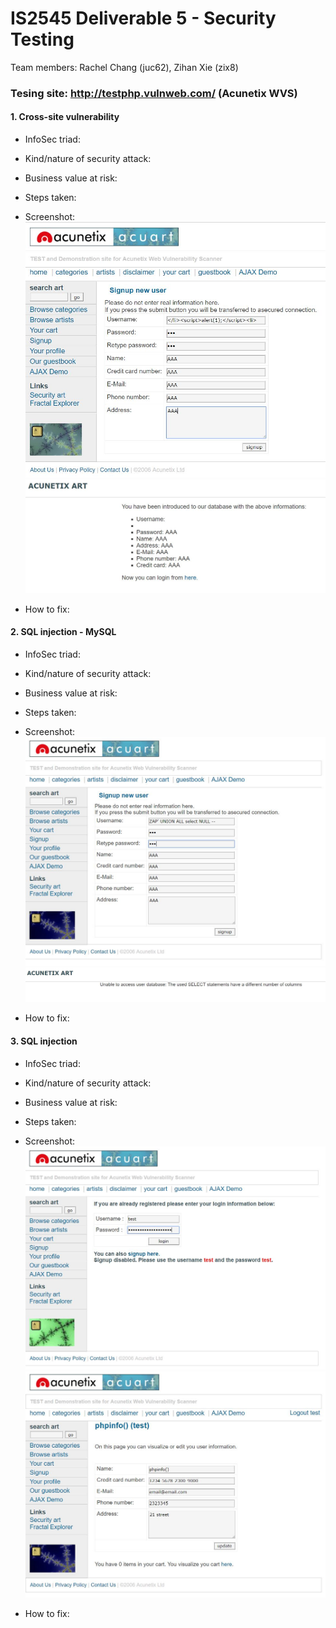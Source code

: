 # IS2545 Deliverable 5 - Security Testing
Team members: Rachel Chang (juc62), Zihan Xie (zix8)

### Tesing site: http://testphp.vulnweb.com/ (Acunetix WVS)

#### 1. Cross-site vulnerability
  - InfoSec triad:
  
  - Kind/nature of security attack:
  
  - Business value at risk:
  
  - Steps taken:
  
  - Screenshot:
  ![image of xss attack](/img/XSS1.JPG)
  ![image of xss attack result](/img/XSS2.JPG)
  
  - How to fix: 

#### 2. SQL injection - MySQL
  - InfoSec triad:
  
  - Kind/nature of security attack:
  
  - Business value at risk:
  
  - Steps taken:
  
  - Screenshot:
  ![image of MySQL attack](/img/MySQL.JPG)
  ![image of MySQL attack result](/img/MySQL2.JPG)
  
  - How to fix: 

#### 3. SQL injection
  - InfoSec triad:
  
  - Kind/nature of security attack:
  
  - Business value at risk:
  
  - Steps taken:
  
  - Screenshot:
  ![image of SQL attack](/img/SQL.JPG)
  ![image of SQL attack result](/img/SQL2.JPG)
  
  - How to fix: 

